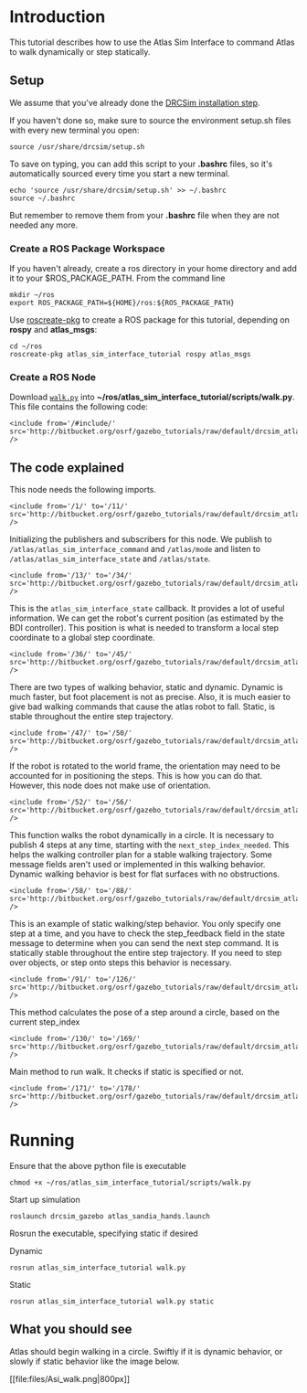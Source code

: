 # Introduction

This tutorial describes how to use the Atlas Sim Interface to command Atlas to walk dynamically or step statically.

## Setup

We assume that you've already done the [DRCSim installation step](http://gazebosim.org/tutorials?tut=drcsim_install).

If you haven't done so, make sure to source the environment setup.sh files with every new terminal you open:

~~~
source /usr/share/drcsim/setup.sh
~~~

To save on typing, you can add this script to your **.bashrc** files, so it's automatically sourced every time you start a new terminal.

~~~
echo 'source /usr/share/drcsim/setup.sh' >> ~/.bashrc
source ~/.bashrc
~~~

But remember to remove them from your **.bashrc** file when they are not needed any more.

### Create a ROS Package Workspace

If you haven't already, create a ros directory in your home directory and add it to your $ROS\_PACKAGE\_PATH. From the command line

~~~
mkdir ~/ros
export ROS_PACKAGE_PATH=${HOME}/ros:${ROS_PACKAGE_PATH}
~~~

Use [roscreate-pkg]( http://ros.org/wiki/roscreate) to create a ROS package for this tutorial, depending on **rospy** and **atlas_msgs**:

~~~
cd ~/ros
roscreate-pkg atlas_sim_interface_tutorial rospy atlas_msgs
~~~

### Create a ROS Node
Download [`walk.py`](http://bitbucket.org/osrf/gazebo_tutorials/raw/default/drcsim_atlas_interface/files/walk.py) into **~/ros/atlas_sim_interface_tutorial/scripts/walk.py**. This file contains the following code:

~~~
<include from='/#include/' src='http://bitbucket.org/osrf/gazebo_tutorials/raw/default/drcsim_atlas_interface/files/walk.py' />
~~~

## The code explained

This node needs the following imports. 

~~~
<include from='/1/' to='/11/' src='http://bitbucket.org/osrf/gazebo_tutorials/raw/default/drcsim_atlas_interface/files/walk.py' />
~~~

Initializing the publishers and subscribers for this node. We publish to `/atlas/atlas_sim_interface_command` and `/atlas/mode` and listen to `/atlas/atlas_sim_interface_state` and `/atlas/state`.

~~~
<include from='/13/' to='/34/' src='http://bitbucket.org/osrf/gazebo_tutorials/raw/default/drcsim_atlas_interface/files/walk.py' />
~~~

This is the `atlas_sim_interface_state` callback. It provides a lot of useful information. We can get the robot's current position (as estimated by the BDI controller). This position is what is needed to transform a local step coordinate to a global step coordinate.

~~~
<include from='/36/' to='/45/' src='http://bitbucket.org/osrf/gazebo_tutorials/raw/default/drcsim_atlas_interface/files/walk.py' />
~~~

There are two types of walking behavior, static and dynamic. Dynamic is much faster, but foot placement is not as precise. Also, it is much easier to give bad walking commands that cause the atlas robot to fall. Static, is stable throughout the entire step trajectory.

~~~
<include from='/47/' to='/50/' src='http://bitbucket.org/osrf/gazebo_tutorials/raw/default/drcsim_atlas_interface/files/walk.py' />
~~~

If the robot is rotated to the world frame, the orientation may need to be accounted for in positioning the steps. This is how you can do that. However, this node does not make use of orientation.

~~~
<include from='/52/' to='/56/' src='http://bitbucket.org/osrf/gazebo_tutorials/raw/default/drcsim_atlas_interface/files/walk.py' />
~~~

This function walks the robot dynamically in a circle. It is necessary to publish 4 steps at any time, starting with the `next_step_index_needed`. This helps the walking controller plan for a stable walking trajectory. Some message fields aren't used or implemented in this walking behavior. Dynamic walking behavior is best for flat surfaces with no obstructions.

~~~
<include from='/58/' to='/88/' src='http://bitbucket.org/osrf/gazebo_tutorials/raw/default/drcsim_atlas_interface/files/walk.py' />
~~~

This is an example of static walking/step behavior. You only specify one step at a time, and you have to check the step_feedback field in the state message to determine when you can send the next step command. It is statically stable throughout the entire step trajectory. If you need to step over objects, or step onto steps this behavior is necessary.

~~~
<include from='/91/' to='/126/' src='http://bitbucket.org/osrf/gazebo_tutorials/raw/default/drcsim_atlas_interface/files/walk.py' />
~~~

This method calculates the pose of a step around a circle, based on the current step_index

~~~
<include from='/130/' to='/169/' src='http://bitbucket.org/osrf/gazebo_tutorials/raw/default/drcsim_atlas_interface/files/walk.py' />
~~~
 
Main method to run walk. It checks if static is specified or not.

~~~
<include from='/171/' to='/178/' src='http://bitbucket.org/osrf/gazebo_tutorials/raw/default/drcsim_atlas_interface/files/walk.py' />
~~~

# Running

Ensure that the above python file is executable

~~~
chmod +x ~/ros/atlas_sim_interface_tutorial/scripts/walk.py
~~~

Start up simulation

~~~
roslaunch drcsim_gazebo atlas_sandia_hands.launch
~~~

Rosrun the executable, specifying static if desired

Dynamic

~~~
rosrun atlas_sim_interface_tutorial walk.py
~~~

Static

~~~
rosrun atlas_sim_interface_tutorial walk.py static
~~~

## What you should see

Atlas should begin walking in a circle. Swiftly if it is dynamic behavior, or slowly if static behavior like the image below.

[[file:files/Asi_walk.png|800px]]
